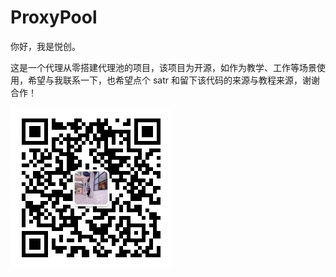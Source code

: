 # ProxyPool

你好，我是悦创。

这是一个代理从零搭建代理池的项目，该项目为开源，如作为教学、工作等场景使用，希望与我联系一下，也希望点个 satr 和留下该代码的来源与教程来源，谢谢合作！

![公众号：AI悦创](aiyuechuang.jpg)
